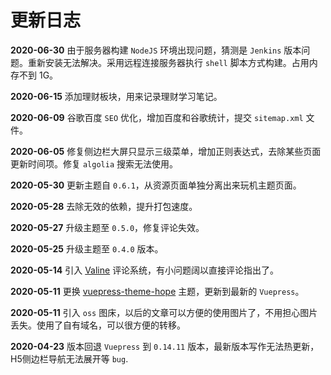 # 更新日志

**2020-06-30** 由于服务器构建 `NodeJS` 环境出现问题，猜测是 `Jenkins` 版本问题。重新安装无法解决。采用远程连接服务器执行 `shell` 脚本方式构建。占用内存不到 1G。

**2020-06-15** 添加理财板块，用来记录理财学习笔记。

**2020-06-09** 谷歌百度 `SEO` 优化，增加百度和谷歌统计，提交 `sitemap.xml` 文件。

**2020-06-05** 修复侧边栏大屏只显示三级菜单，增加正则表达式，去除某些页面更新时间项。修复 `algolia` 搜索无法使用。

**2020-05-30** 更新主题自 `0.6.1`，从资源页面单独分离出来玩机主题页面。

**2020-05-28** 去除无效的依赖，提升打包速度。

**2020-05-27** 升级主题至 `0.5.0`，修复评论失效。

**2020-05-25** 升级主题至 `0.4.0` 版本。

**2020-05-14** 引入 [Valine](https://valine.js.org/) 评论系统，有小问题阔以直接评论指出了。

**2020-05-11** 更换 [vuepress-theme-hope](https://vuepress-theme.mrhope.site/) 主题，更新到最新的 `Vuepress`。

**2020-05-11** 引入 `oss` 图床，以后的文章可以方便的使用图片了，不用担心图片丢失。使用了自有域名，可以很方便的转移。

**2020-04-23** 版本回退 `Vuepress` 到 `0.14.11` 版本，最新版本写作无法热更新，H5侧边栏导航无法展开等 `bug`.

